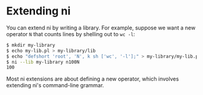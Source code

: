 # Extending ni
You can extend ni by writing a library. For example, suppose we want a new
operator `N` that counts lines by shelling out to `wc -l`:

```bash
$ mkdir my-library
$ echo my-lib.pl > my-library/lib
$ echo "defshort 'root', 'N', k sh ['wc', '-l'];" > my-library/my-lib.pl
$ ni --lib my-library n100N
100
```

Most ni extensions are about defining a new operator, which involves extending
ni's command-line grammar.
